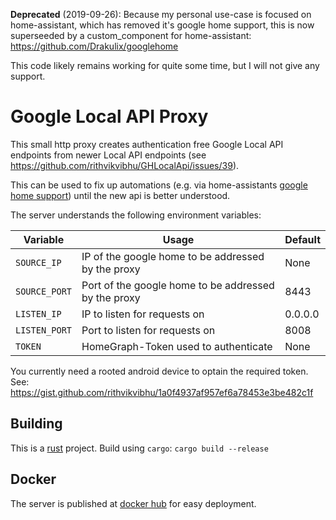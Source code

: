 **Deprecated** (2019-09-26): Because my personal use-case is focused on home-assistant, which has removed it's google home support, this is now superseeded by a custom_component for home-assistant: https://github.com/Drakulix/googlehome

This code likely remains working for quite some time, but I will not give any support.

# Google Local API Proxy

This small http proxy creates authentication free Google Local API endpoints from newer Local API endpoints
(see https://github.com/rithvikvibhu/GHLocalApi/issues/39).

This can be used to fix up automations (e.g. via home-assistants [google home support](https://www.home-assistant.io/components/googlehome/)) until the new api is better understood.

The server understands the following environment variables:

Variable      | Usage                                                | Default
--------------|------------------------------------------------------|----------------
`SOURCE_IP`   | IP of the google home to be addressed by the proxy   | None <required>
`SOURCE_PORT` | Port of the google home to be addressed by the proxy | 8443
`LISTEN_IP`   | IP to listen for requests on                         | 0.0.0.0
`LISTEN_PORT` | Port to listen for requests on                       | 8008
`TOKEN`       | HomeGraph-Token used to authenticate                 | None <required>

You currently need a rooted android device to optain the required token.
See: https://gist.github.com/rithvikvibhu/1a0f4937af957ef6a78453e3be482c1f

## Building

This is a [rust](https://rust-lang.org) project. Build using `cargo`:
`cargo build --release`

## Docker

The server is published at [docker hub](https://hub.docker.com/r/drakulix/ghlapi_proxy) for easy deployment.
